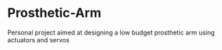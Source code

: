 # Prosthetic-Arm
Personal project aimed at designing a low budget prosthetic arm using actuators and servos
